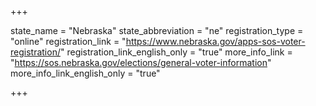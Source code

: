 +++

state_name = "Nebraska"
state_abbreviation = "ne"
registration_type = "online"
registration_link = "https://www.nebraska.gov/apps-sos-voter-registration/"
registration_link_english_only = "true"
more_info_link = "https://sos.nebraska.gov/elections/general-voter-information"
more_info_link_english_only = "true"

+++